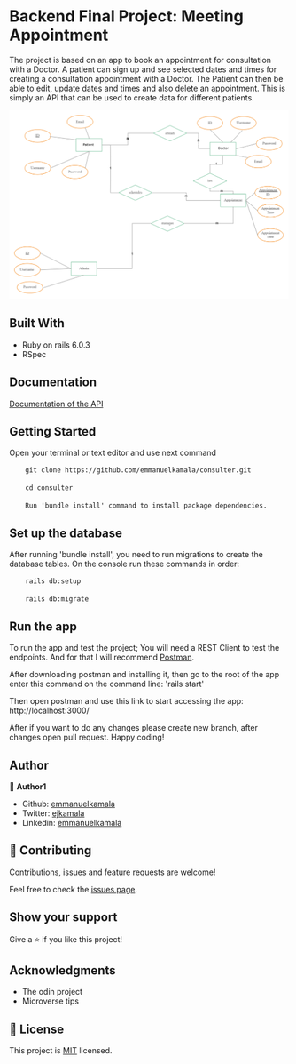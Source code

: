 # Backend Final Project: Meeting Appointment

The project is based on an app to book an appointment for consultation with a Doctor. A patient can sign up and see selected dates and times for creating a consultation appointment with a Doctor. The Patient can then be able to edit, update dates and times and also delete an appointment. This is simply an API that can be used to create data for different patients.

![screenshot](./docs/ERD.png)


## Built With

- Ruby on rails 6.0.3
- RSpec

## Documentation

[Documentation of the API](https://documenter.getpostman.com/view/12161529/TVCiTRdm#d8e3a480-62ea-4c81-972b-b3569fb0dbf4/)


## Getting Started

Open your terminal or text editor and use next command

        git clone https://github.com/emmanuelkamala/consulter.git

        cd consulter

        Run 'bundle install' command to install package dependencies.

## Set up the database
After running 'bundle install', you need to run migrations to create the database tables. On the console run these commands in order:


        rails db:setup

        rails db:migrate


## Run the app

To run the app and test the project; 
You will need a REST Client to test the endpoints. And for that I will recommend [Postman](https://postman.com/).

After downloading postman and installing it, then go to the root of the app enter this command on the command line:
'rails start'

Then open postman and use this link to start accessing the app:
http://localhost:3000/

After if you want to do any changes please create new branch, after changes open pull request.
Happy coding! 



## Author


👤 **Author1**

- Github: [emmanuelkamala](https://github.com/emmanuelkamala)
- Twitter: [ejkamala](https://twitter.com/ejkamala)
- Linkedin: [emmanuelkamala](https://linkedin.com/in/emmanuelkamala)

## 🤝 Contributing

Contributions, issues and feature requests are welcome!

Feel free to check the [issues page](issues/).

## Show your support

Give a ⭐️ if you like this project!

## Acknowledgments

- The odin project
- Microverse tips

## 📝 License

This project is [MIT](lic.url) licensed.
